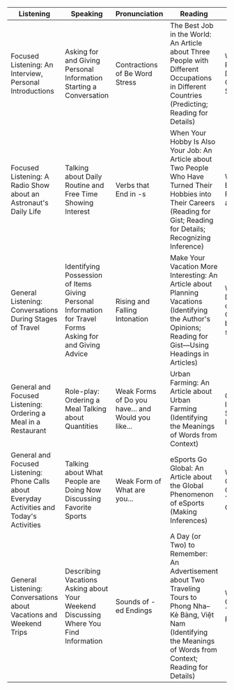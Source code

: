 | Listening | Speaking | Pronunciation | Reading | Writing |
|-----------|----------|---------------|---------|---------|
| Focused Listening: An Interview, Personal Introductions | Asking for and Giving Personal Information Starting a Conversation | Contractions of Be Word Stress | The Best Job in the World: An Article about Three People with Different Occupations in Different Countries (Predicting; Reading for Details) | Writing a Personal Description Compound Sentences |
| Focused Listening: A Radio Show about an Astronaut's Daily Life | Talking about Daily Routine and Free Time Showing Interest | Verbs that End in -s | When Your Hobby Is Also Your Job: An Article about Two People Who Have Turned Their Hobbies into Their Careers (Reading for Gist; Reading for Details; Recognizing Inference) | Writing an Email to Make Plans Parts of an Email |
| General Listening: Conversations During Stages of Travel | Identifying Possession of Items Giving Personal Information for Travel Forms Asking for and Giving Advice | Rising and Falling Intonation | Make Your Vacation More Interesting: An Article about Planning Vacations (Identifying the Author's Opinions; Reading for Gist—Using Headings in Articles) | Writing a Description of a Place Conjunctions: because and so |
| General and Focused Listening: Ordering a Meal in a Restaurant | Role-play: Ordering a Meal Talking about Quantities | Weak Forms of Do you have... and Would you like... | Urban Farming: An Article about Urban Farming (Identifying the Meanings of Words from Context) | Giving Instructions Sequencing Information |
| General and Focused Listening: Phone Calls about Everyday Activities and Today's Activities | Talking about What People are Doing Now Discussing Favorite Sports | Weak Form of What are you... | eSports Go Global: An Article about the Global Phenomenon of eSports (Making Inferences) | Writing and Completing a Questionnaire Types of Questions |
| General Listening: Conversations about Vacations and Weekend Trips | Describing Vacations Asking about Your Weekend Discussing Where You Find Information | Sounds of -ed Endings | A Day (or Two) to Remember: An Advertisement about Two Traveling Tours to Phong Nha– Kẻ Bàng, Việt Nam (Identifying the Meanings of Words from Context; Reading for Details) | Writing an Online Post Time References |